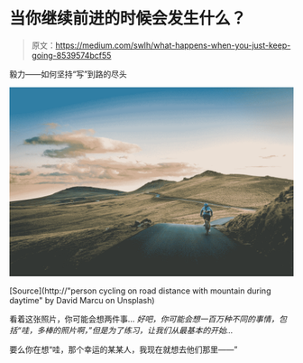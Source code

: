 # 当你继续前进的时候会发生什么？

> 原文：<https://medium.com/swlh/what-happens-when-you-just-keep-going-8539574bcf55>

毅力——如何坚持“写”到路的尽头

![](img/407a17116848889d205eaf4448d59beb.png)

[Source](http://"person cycling on road distance with mountain during daytime" by David Marcu on Unsplash)

看着这张照片，你可能会想两件事… *好吧，你可能会想一百万种不同的事情，包括“哇，多棒的照片啊，”但是为了练习，让我们从最基本的开始…*

要么你在想“哇，那个幸运的某某人，我现在就想去他们那里——”